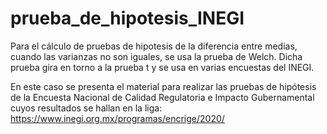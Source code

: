 # prueba_de_hipotesis_INEGI

Para el cálculo de pruebas de hipotesis de la diferencia entre medias, cuando las varianzas no son iguales, se usa la prueba de Welch. Dicha prueba gira en torno a la prueba t y se usa en varias encuestas del INEGI. 

En este caso se presenta el material para realizar las pruebas de hipótesis de la Encuesta Nacional de Calidad Regulatoria e Impacto Gubernamental cuyos resultados se hallan en la liga: https://www.inegi.org.mx/programas/encrige/2020/


